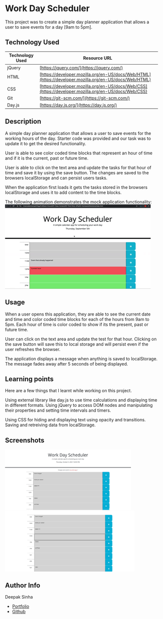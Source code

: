 # Work Day Scheduler
This project was to create a simple day planner application that allows a user to save events for a day [9am to 5pm].

## Technology Used 

| Technology Used         | Resource URL           | 
| ------------- |-------------| 
| jQuery   | [https://jquery.com/](https://jquery.com/) | 
| HTML    | [https://developer.mozilla.org/en-US/docs/Web/HTML](https://developer.mozilla.org/en-US/docs/Web/HTML) | 
| CSS     | [https://developer.mozilla.org/en-US/docs/Web/CSS](https://developer.mozilla.org/en-US/docs/Web/CSS)      |   
| Git | [https://git-scm.com/](https://git-scm.com/)     |    
| Day.js | [https://day.js.org/](https://day.js.org/)     |   



## Description

A simple day planner application that allows a user to save events for the working hours of the day. Starter code was provided and our task was to update it to get the desired functionality.

User is able to see color coded time blocks that represent an hour of time and if it is the current, past or future time.

User is able to click on the text area and update the tasks for that hour of time and save it by using the save button. The changes are saved to the browsers localStorage and can persist users tasks.

When the application first loads it gets the tasks stored in the browsers localStorage and uses it to add content to the time blocks.

The following animation demonstrates the mock application functionality:
![color-coded calendar](./assets/images/05-third-party-apis-homework-demo.gif)

## Usage
When a user opens this application, they are able to see the current date and time and color coded time blocks for each of the hours from 9am to 5pm. Each hour of time is color coded to show if its the present, past or future time.

User can click on the text area and update the test for that hour. Clicking on the save button will save this to local storage and will persist even if the user refreshes the browser.

The application displays a message when anything is saved to localStorage. The message fades away after 5 seconds of being displayed.



## Learning points
Here are a few things that I learnt while working on this project.

Using external library like day.js to use time calculations and displaying time in different formats.
Using jQuery to access DOM nodes and manipulating their properties and setting time intervals and timers.

Using CSS for hiding and displaying text using opacity and transitions.
Saving and retreiving data from localStorage.


## Screenshots

<img src="./assets/images/Day-planner-1.png" height="200" >
<img src="./assets/images/Day-planner-2.png" height="200" >


## Author Info
Deepak Sinha

* [Portfolio](https://dee-here.github.io/portfolio/)
* [Github](https://github.com/dee-here)